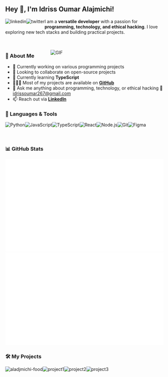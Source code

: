 ## Hey 👋, I'm Idriss Oumar Alajmichi!

<a href='https://www.linkedin.com/in/your-linkedin/'><img align='left' alt="linkedin" src="https://raw.githubusercontent.com/rahul-jha98/rahul-jha98/561d474902b59c7429ec22bb73e225696c27b202/assets/linkedin.svg" height='18px'/></a>
<a href='https://twitter.com/your-twitter/'><img align='left' alt="twitter" src="https://raw.githubusercontent.com/rahul-jha98/rahul-jha98/561d474902b59c7429ec22bb73e225696c27b202/assets/twitter.svg" height='18px'/></a>

I am a **versatile developer** with a passion for **programming, technology, and ethical hacking**. I love exploring new tech stacks and building practical projects.  
<br/><br/>

<img align="right" alt="GIF" src="https://raw.githubusercontent.com/rahul-jha98/rahul-jha98/main/techstack.gif" width="360px"/>

### 🧐 About Me
- 🔭 Currently working on various programming projects  
- 🤝 Looking to collaborate on open-source projects  
- 🌱 Currently learning **TypeScript**  
- 👨🏻‍💻 Most of my projects are available on **[GitHub](https://github.com/idriss2025)**  
- 💬 Ask me anything about programming, technology, or ethical hacking  📧 idrissoumar267@gmail.com 
- 📫 Reach out via **[LinkedIn](https://www.linkedin.com/in/your-linkedin/)**  

### 🔨 Languages & Tools
<a href="https://www.python.org" target="_blank"><img align="left" alt="Python" height="42px" src="https://raw.githubusercontent.com/rahul-jha98/github_readme_icons/main/language_and_tools/square/python/python.svg"></a>
<a href="https://developer.mozilla.org/en-US/docs/Web/JavaScript" target="_blank"><img align="left" alt="JavaScript" height="42px" src="https://raw.githubusercontent.com/rahul-jha98/github_readme_icons/main/language_and_tools/square/javascript/javascript.svg"></a>
<a href="https://www.typescriptlang.org/" target="_blank"><img align="left" alt="TypeScript" height="42px" src="https://raw.githubusercontent.com/rahul-jha98/github_readme_icons/main/language_and_tools/square/typescript/typescript.svg"></a>
<a href="https://reactjs.org/" target="_blank"><img align="left" alt="React" height="42px" src="https://raw.githubusercontent.com/rahul-jha98/github_readme_icons/main/language_and_tools/square/react/react.svg"></a>
<a href="https://nodejs.org" target="_blank"><img align="left" alt="Node.js" height="42px" src="https://raw.githubusercontent.com/rahul-jha98/github_readme_icons/main/language_and_tools/square/node/node.svg"></a>
<a href="https://git-scm.com/" target="_blank"><img align="left" alt="Git" height="42px" src="https://raw.githubusercontent.com/rahul-jha98/github_readme_icons/main/language_and_tools/square/git-scm/git-scm.svg"></a>
<a href="https://www.figma.com/" target="_blank"><img align="left" alt="Figma" height="42px" src="https://raw.githubusercontent.com/rahul-jha98/github_readme_icons/main/language_and_tools/square/figma/figma.svg"></a>
<br><br><br>

### 📊 GitHub Stats
![Stats Overview](https://raw.githubusercontent.com/rahul-jha98/github-stats-transparent/output/generated/overview.svg)
![Most Used Languages](https://raw.githubusercontent.com/rahul-jha98/github-stats-transparent/output/generated/languages.svg)

### 🛠️ My Projects
<a href="https://github.com/idriss2025/Aladjmichi-Food" target="_blank">
  <img alt="aladjmichi-food" src="./projects/aladjmichi-food.svg" height="68" align="left">
</a>
<a href="https://your-project1-link" target="_blank"><img alt="project1" src="./projects/artistify.svg" height="68" align="left"></a>
<a href="https://your-project2-link" target="_blank"><img alt="project2" src="./projects/sheetsdatabase.svg" height="68" align="left"></a>
<a href="https://your-project3-link" target="_blank"><img alt="project3" src="./projects/readmeicons.svg" height="68" align="left"></a>
